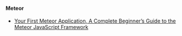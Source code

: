 #### Meteor

* [Your First Meteor Application, A Complete Beginner’s Guide to the Meteor JavaScript Framework](http://meteortips.com/book/)

